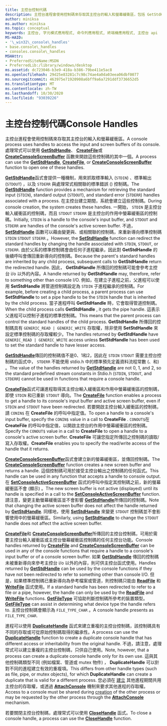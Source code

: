```yaml
---
title: 主控台控制代碼
description: 主控台進程會使用控制碼來存取其主控台的輸入和螢幕緩衝區，包括 GetStdHandle、CreateFile 或 CreateConsoleScreenBuffer 函數。
author: miniksa
ms.author: miniksa
ms.topic: conceptual
keywords: 主控台, 字元模式應用程式, 命令列應用程式, 終端機應用程式, 主控台 api
MS-HAID:
- '\_win32\_console\_handles'
- base.console\_handles
- consoles.console\_handles
MSHAttr:
- PreferredSiteName:MSDN
- PreferredLib:/library/windows/desktop
ms.assetid: dc723046-b3e9-418a-b386-79be411e5ac8
ms.openlocfilehash: 29d25e83281c7c98c74ae4a0da03eea06dbf0077
ms.sourcegitcommit: 463975e71920908a6bff9a6a7291ddf3736652d5
ms.translationtype: MT
ms.contentlocale: zh-TW
ms.lasthandoff: 10/30/2020
ms.locfileid: "93039226"
---
```

# <a name="console-handles"></a><span data-ttu-id="8ee73-104">主控台控制代碼</span><span class="sxs-lookup"><span data-stu-id="8ee73-104">Console Handles</span></span>

<span data-ttu-id="8ee73-105">主控台進程會使用控制碼來存取其主控台的輸入和螢幕緩衝區。</span><span class="sxs-lookup"><span data-stu-id="8ee73-105">A console process uses handles to access the input and screen buffers of its console.</span></span> <span data-ttu-id="8ee73-106">處理常式可以使用 [**GetStdHandle**](getstdhandle.md)、 [**CreateFile**](https://msdn.microsoft.com/library/windows/desktop/aa363858)或 [**CreateConsoleScreenBuffer**](createconsolescreenbuffer.md) 函數來開啟這些控制碼的其中一個。</span><span class="sxs-lookup"><span data-stu-id="8ee73-106">A process can use the [**GetStdHandle**](getstdhandle.md), [**CreateFile**](https://msdn.microsoft.com/library/windows/desktop/aa363858), or [**CreateConsoleScreenBuffer**](createconsolescreenbuffer.md) function to open one of these handles.</span></span>

<span data-ttu-id="8ee73-107">[**GetStdHandle**](getstdhandle.md)函式會提供一種機制，用來抓取標準輸入 (`STDIN`) 、標準輸出 (`STDOUT`) ，以及 `STDERR` 與處理常式相關聯的標準錯誤 () 控制碼。</span><span class="sxs-lookup"><span data-stu-id="8ee73-107">The [**GetStdHandle**](getstdhandle.md) function provides a mechanism for retrieving the standard input (`STDIN`), standard output (`STDOUT`), and standard error (`STDERR`) handles associated with a process.</span></span> <span data-ttu-id="8ee73-108">在主控台建立期間，系統會建立這些控制碼。</span><span class="sxs-lookup"><span data-stu-id="8ee73-108">During console creation, the system creates these handles.</span></span> <span data-ttu-id="8ee73-109">一開始， `STDIN` 是主控台輸入緩衝區的控制碼，而且 `STDOUT` `STDERR` 是主控台的作用中螢幕緩衝區的控制碼。</span><span class="sxs-lookup"><span data-stu-id="8ee73-109">Initially, `STDIN` is a handle to the console's input buffer, and `STDOUT` and `STDERR` are handles of the console's active screen buffer.</span></span> <span data-ttu-id="8ee73-110">不過， [**SetStdHandle**](setstdhandle.md) 函數可以藉由變更與、或相關聯的控制碼，來重新導向標準控制碼 `STDIN` `STDOUT` `STDERR` 。</span><span class="sxs-lookup"><span data-stu-id="8ee73-110">However, the [**SetStdHandle**](setstdhandle.md) function can redirect the standard handles by changing the handle associated with `STDIN`, `STDOUT`, or `STDERR`.</span></span> <span data-ttu-id="8ee73-111">由於父系的標準控制碼會由任何子進程繼承，因此對 **GetStdHandle** 的後續呼叫會傳回重新導向的控制碼。</span><span class="sxs-lookup"><span data-stu-id="8ee73-111">Because the parent's standard handles are inherited by any child process, subsequent calls to **GetStdHandle** return the redirected handle.</span></span> <span data-ttu-id="8ee73-112">因此， **GetStdHandle** 所傳回的控制碼可能會參考主控台 i/o 以外的內容。</span><span class="sxs-lookup"><span data-stu-id="8ee73-112">A handle returned by **GetStdHandle** may, therefore, refer to something other than console I/O.</span></span> <span data-ttu-id="8ee73-113">例如，在建立子進程之前，父進程可以使用 **SetStdHandle** 將管道控制碼設定為 `STDIN` 子進程繼承的控制碼。</span><span class="sxs-lookup"><span data-stu-id="8ee73-113">For example, before creating a child process, a parent process can use **SetStdHandle** to set a pipe handle to be the `STDIN` handle that is inherited by the child process.</span></span> <span data-ttu-id="8ee73-114">當子進程呼叫 **GetStdHandle** 時，它會取得管道控制碼。</span><span class="sxs-lookup"><span data-stu-id="8ee73-114">When the child process calls **GetStdHandle** , it gets the pipe handle.</span></span> <span data-ttu-id="8ee73-115">這表示父進程可以控制子進程的標準控制碼。</span><span class="sxs-lookup"><span data-stu-id="8ee73-115">This means that the parent process can control the standard handles of the child process.</span></span> <span data-ttu-id="8ee73-116">**GetStdHandle** 所傳回的控制碼具有 `GENERIC_READ | GENERIC_WRITE` 存取權，除非使用 **SetStdHandle** 來設定標準控制碼的存取權較少。</span><span class="sxs-lookup"><span data-stu-id="8ee73-116">The handles returned by **GetStdHandle** have `GENERIC_READ | GENERIC_WRITE` access unless **SetStdHandle** has been used to set the standard handle to have lesser access.</span></span>

<span data-ttu-id="8ee73-117">[**GetStdHandle**](getstdhandle.md)傳回的控制碼值不是0、1和2，因此在 `STDIN` `STDOUT` 需要主控台控制碼的函式中， `STDERR` 不能使用 stdio.h 中的標準預先定義資料流程常數 (、和) 。</span><span class="sxs-lookup"><span data-stu-id="8ee73-117">The value of the handles returned by [**GetStdHandle**](getstdhandle.md) are not 0, 1, and 2, so the standard predefined stream constants in Stdio.h (`STDIN`, `STDOUT`, and `STDERR`) cannot be used in functions that require a console handle.</span></span>

<span data-ttu-id="8ee73-118">[**CreateFile**](https://msdn.microsoft.com/library/windows/desktop/aa363858)函式可讓進程取得其主控台輸入緩衝區和作用中螢幕緩衝區的控制碼，即使 `STDIN` 和已重新 `STDOUT` 導向。</span><span class="sxs-lookup"><span data-stu-id="8ee73-118">The [**CreateFile**](https://msdn.microsoft.com/library/windows/desktop/aa363858) function enables a process to get a handle to its console's input buffer and active screen buffer, even if `STDIN` and `STDOUT` have been redirected.</span></span> <span data-ttu-id="8ee73-119">若要開啟主控台輸入緩衝區的控制碼，請 `CONIN$` 在 **CreateFile** 的呼叫中指定值。</span><span class="sxs-lookup"><span data-stu-id="8ee73-119">To open a handle to a console's input buffer, specify the `CONIN$` value in a call to **CreateFile** .</span></span> <span data-ttu-id="8ee73-120">`CONOUT$`在 **CreateFile** 的呼叫中指定值，以開啟主控台的作用中螢幕緩衝區的控制碼。</span><span class="sxs-lookup"><span data-stu-id="8ee73-120">Specify the `CONOUT$` value in a call to **CreateFile** to open a handle to a console's active screen buffer.</span></span> <span data-ttu-id="8ee73-121">**CreateFile** 可讓您指定所傳回之控制碼的讀取/寫入存取權。</span><span class="sxs-lookup"><span data-stu-id="8ee73-121">**CreateFile** enables you to specify the read/write access of the handle that it returns.</span></span>

<span data-ttu-id="8ee73-122">[**CreateConsoleScreenBuffer**](createconsolescreenbuffer.md)函式會建立新的螢幕緩衝區，並傳回控制碼。</span><span class="sxs-lookup"><span data-stu-id="8ee73-122">The [**CreateConsoleScreenBuffer**](createconsolescreenbuffer.md) function creates a new screen buffer and returns a handle.</span></span> <span data-ttu-id="8ee73-123">這個控制碼可用於接受主控台輸出之控制碼的任何函式。</span><span class="sxs-lookup"><span data-stu-id="8ee73-123">This handle can be used in any function that accepts a handle to console output.</span></span> <span data-ttu-id="8ee73-124">在 [**SetConsoleActiveScreenBuffer**](setconsoleactivescreenbuffer.md) 函式的呼叫中指定其控制碼之前，新的螢幕緩衝區不會 (顯示) 。</span><span class="sxs-lookup"><span data-stu-id="8ee73-124">The new screen buffer is not active (displayed) until its handle is specified in a call to the [**SetConsoleActiveScreenBuffer**](setconsoleactivescreenbuffer.md) function.</span></span> <span data-ttu-id="8ee73-125">請注意，變更主動螢幕緩衝區並不會影響 [**GetStdHandle**](getstdhandle.md)所傳回的控制碼。</span><span class="sxs-lookup"><span data-stu-id="8ee73-125">Note that changing the active screen buffer does not affect the handle returned by [**GetStdHandle**](getstdhandle.md).</span></span> <span data-ttu-id="8ee73-126">同樣地，使用 [**SetStdHandle**](setstdhandle.md) 來變更 `STDOUT` 控制碼並不會影響使用中的螢幕緩衝區。</span><span class="sxs-lookup"><span data-stu-id="8ee73-126">Similarly, using [**SetStdHandle**](setstdhandle.md) to change the `STDOUT` handle does not affect the active screen buffer.</span></span>

<span data-ttu-id="8ee73-127">[**CreateFile**](https://msdn.microsoft.com/library/windows/desktop/aa363858)和 [**CreateConsoleScreenBuffer**](createconsolescreenbuffer.md)所傳回的主控台控制碼，可用於需要主控台輸入緩衝區或主控台螢幕緩衝區控制碼的任何主控台功能。</span><span class="sxs-lookup"><span data-stu-id="8ee73-127">Console handles returned by [**CreateFile**](https://msdn.microsoft.com/library/windows/desktop/aa363858) and [**CreateConsoleScreenBuffer**](createconsolescreenbuffer.md) can be used in any of the console functions that require a handle to a console's input buffer or of a console screen buffer.</span></span> <span data-ttu-id="8ee73-128">如果 [**GetStdHandle**](getstdhandle.md) 傳回的控制碼未被重新導向來參考主控台 i/o 以外的內容，則可供主控台函式使用。</span><span class="sxs-lookup"><span data-stu-id="8ee73-128">Handles returned by [**GetStdHandle**](getstdhandle.md) can be used by the console functions if they have not been redirected to refer to something other than console I/O.</span></span> <span data-ttu-id="8ee73-129">但是，如果標準控制碼已重新導向為參考檔案或管道，則控制碼只能由 [**ReadFile**](https://msdn.microsoft.com/library/windows/desktop/aa365467) 和 [**WriteFile**](https://msdn.microsoft.com/library/windows/desktop/aa365747) 函式使用。</span><span class="sxs-lookup"><span data-stu-id="8ee73-129">If a standard handle has been redirected to refer to a file or a pipe, however, the handle can only be used by the [**ReadFile**](https://msdn.microsoft.com/library/windows/desktop/aa365467) and [**WriteFile**](https://msdn.microsoft.com/library/windows/desktop/aa365747) functions.</span></span> <span data-ttu-id="8ee73-130">[**GetFileType**](https://docs.microsoft.com/windows/win32/api/fileapi/nf-fileapi-getfiletype) 可協助判斷控制碼所參考的裝置類型。</span><span class="sxs-lookup"><span data-stu-id="8ee73-130">[**GetFileType**](https://docs.microsoft.com/windows/win32/api/fileapi/nf-fileapi-getfiletype) can assist in determining what device type the handle refers to.</span></span> <span data-ttu-id="8ee73-131">主控台控制碼會顯示為 `FILE_TYPE_CHAR` 。</span><span class="sxs-lookup"><span data-stu-id="8ee73-131">A console handle presents as `FILE_TYPE_CHAR`.</span></span>

<span data-ttu-id="8ee73-132">進程可以使用 [**DuplicateHandle**](https://msdn.microsoft.com/library/windows/desktop/ms724251) 函式來建立重複的主控台控制碼，該控制碼具有不同的存取或可從原始控制碼取得的繼承性。</span><span class="sxs-lookup"><span data-stu-id="8ee73-132">A process can use the [**DuplicateHandle**](https://msdn.microsoft.com/library/windows/desktop/ms724251) function to create a duplicate console handle that has different access or inheritability from the original handle.</span></span> <span data-ttu-id="8ee73-133">不過，請注意，處理常式可以建立重複的主控台控制碼，只供自己使用。</span><span class="sxs-lookup"><span data-stu-id="8ee73-133">Note, however, that a process can create a duplicate console handle only for its own use.</span></span> <span data-ttu-id="8ee73-134">這與其他控制碼類型不同 (例如檔案、管道或 mutex 物件) ， **DuplicateHandle** 可以針對不同的進程建立有效的重複項。</span><span class="sxs-lookup"><span data-stu-id="8ee73-134">This differs from other handle types (such as file, pipe, or mutex objects), for which **DuplicateHandle** can create a duplicate that is valid for a different process.</span></span>
<span data-ttu-id="8ee73-135">您必須在 [建立](creation-of-a-console.md) 其他進程期間共用主控台的存取權，或透過 [**AttachConsole**](attachconsole.md) 機制來要求其他進程的存取權。</span><span class="sxs-lookup"><span data-stu-id="8ee73-135">Access to a console must be shared during [creation](creation-of-a-console.md) of the other process or may be requested by the other process through the [**AttachConsole**](attachconsole.md) mechanism.</span></span>

<span data-ttu-id="8ee73-136">若要關閉主控台控制碼，處理常式可以使用 [**CloseHandle**](https://msdn.microsoft.com/library/windows/desktop/ms724211) 函式。</span><span class="sxs-lookup"><span data-stu-id="8ee73-136">To close a console handle, a process can use the [**CloseHandle**](https://msdn.microsoft.com/library/windows/desktop/ms724211) function.</span></span>

